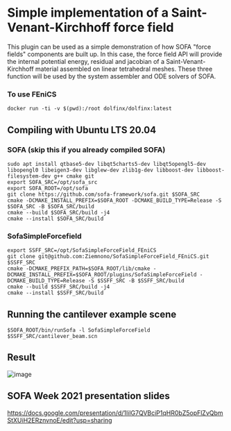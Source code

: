 # Simple implementation of a Saint-Venant-Kirchhoff force field

This plugin can be used as a simple demonstration of how SOFA 
"force fields" components are built up. In this case, the force
field API will provide the internal potential energy,
residual and jacobian of a Saint-Venant-Kirchhoff material assembled
on linear tetrahedral meshes. These three function will be used 
by the system assembler and ODE solvers of SOFA.

### To use FEniCS
```console
docker run -ti -v $(pwd):/root dolfinx/dolfinx:latest
```

## Compiling with Ubuntu LTS 20.04
### SOFA (skip this if you already compiled SOFA)

```console
sudo apt install qtbase5-dev libqt5charts5-dev libqt5opengl5-dev libopengl0 libeigen3-dev libglew-dev zlib1g-dev libboost-dev libboost-filesystem-dev g++ cmake git
export SOFA_SRC=/opt/sofa_src
export SOFA_ROOT=/opt/sofa
git clone https://github.com/sofa-framework/sofa.git $SOFA_SRC
cmake -DCMAKE_INSTALL_PREFIX=$SOFA_ROOT -DCMAKE_BUILD_TYPE=Release -S $SOFA_SRC -B $SOFA_SRC/build
cmake --build $SOFA_SRC/build -j4
cmake --install $SOFA_SRC/build
```

### SofaSimpleForcefield
```console
export SSFF_SRC=/opt/SofaSimpleForceField_FEniCS
git clone git@github.com:Ziemnono/SofaSimpleForceField_FEniCS.git $SSFF_SRC
cmake -DCMAKE_PREFIX_PATH=$SOFA_ROOT/lib/cmake -DCMAKE_INSTALL_PREFIX=$SOFA_ROOT/plugins/SofaSimpleForceField -DCMAKE_BUILD_TYPE=Release -S $SSFF_SRC -B $SSFF_SRC/build
cmake --build $SSFF_SRC/build -j4
cmake --install $SSFF_SRC/build
```

## Running the cantilever example scene
```console
$SOFA_ROOT/bin/runSofa -l SofaSimpleForceField $SSFF_SRC/cantilever_beam.scn
```

## Result
![image](https://user-images.githubusercontent.com/6951981/127413110-76fb452e-723b-4e74-b3ac-5952d54d663d.png)

## SOFA Week 2021 presentation slides
https://docs.google.com/presentation/d/1IilG7QVBciP1qHR0bZ5opFlZvQbmStXUiH2ERznvnoE/edit?usp=sharing
